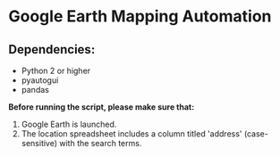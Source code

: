 # Google Earth Mapping Automation

## Dependencies:

- Python 2 or higher
- pyautogui
- pandas


**Before running the script, please make sure that:**

1. Google Earth is launched.
2. The location spreadsheet includes a column titled 'address' (case-sensitive) with the search terms.